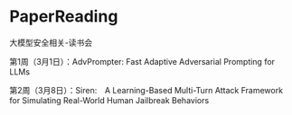 # PaperReading
大模型安全相关-读书会  

第1周（3月1日）：AdvPrompter: Fast Adaptive Adversarial Prompting for LLMs

第2周（3月8日）：Siren:　A Learning-Based Multi-Turn Attack Framework for Simulating Real-World Human Jailbreak Behaviors
